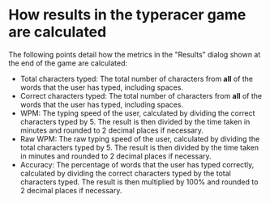 # How results in the typeracer game are calculated
The following points detail how the metrics in the "Results" dialog shown at the end of the game are calculated:
* Total characters typed: The total number of characters from **all** of the words that the user has typed, including spaces.
* Correct characters typed: The total number of characters from **all** of the words that the user has typed, including spaces.
* WPM: The typing speed of the user, calculated by dividing the correct characters typed by 5. The result is then divided by the time taken in minutes and rounded to 2 decimal places if necessary.
* Raw WPM: The raw typing speed of the user, calculated by dividing the total characters typed by 5. The result is then divided by the time taken in minutes and rounded to 2 decimal places if necessary.
* Accuracy: The percentage of words that the user has typed correctly, calculated by dividing the correct characters typed by the total characters typed. The result is then multiplied by 100% and rounded to 2 decimal places if necessary.
